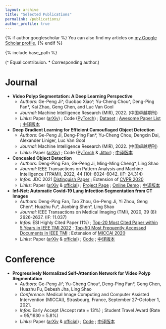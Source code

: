 ```yaml
---
layout: archive
title: "Selected Publications"
permalink: /publications/
author_profile: true
---
```


{% if author.googlescholar %}
  You can also find my articles on <u><a href="{{author.googlescholar}}">my Google Scholar profile</a>.</u>
{% endif %}

{% include base_path %}

(^ Equal contribuion. * Corresponding author.)

Journal
======
- **Video Polyp Segmentation: A Deep Learning Perspective**
  - *Authors:* Ge-Peng Ji^, Guobao Xiao^, Yu-Cheng Chou^, Deng-Ping Fan*, Kai Zhao, Geng Chen, and Luc Van Gool
  - *Journal:* Machine Intelligence Research (MIR), 2022. (中国卓越期刊)
  - *Links:* Paper ([arXiv](https://arxiv.org/abs/2203.14291v3)) ; Code ([PyTorch](https://github.com/GewelsJI/VPS)) ; [Dataset](https://github.com/GewelsJI/VPS/blob/main/docs/DATA_PREPARATION.md) ; [Awesome Paper List](https://github.com/GewelsJI/VPS/blob/main/docs/AWESOME_VPS.) ; [中译版本](https://dengpingfan.github.io/papers/[2022][MIR]VPS_Chinese.pdf)
- **Deep Gradient Learning for Efficient Camouflaged Object Detection**
  - *Authors:* Ge-Peng Ji, Deng-Ping Fan*, Yu-Cheng Chou, Dengxin Dai, Alexander Liniger, Luc Van Gool
  - *Journal:* Machine Intelligence Research (MIR), 2022. (中国卓越期刊)
  - *Links:* Paper ([arXiv](https://arxiv.org/abs/2205.12853v2)) ; Code ([PyTorch](https://github.com/GewelsJI/DGNet) & [Jittor](https://github.com/GewelsJI/DGNet/tree/main/jittor_lib)) ; [中译版本](https://dengpingfan.github.io/papers/[2022][MIR]DGNet_Chinese.pdf)
- **Concealed Object Detection**
  - *Authors:* Deng-Ping Fan, Ge-Peng Ji, Ming-Ming Cheng*, Ling Shao
  - *Journal:* IEEE Transactions on Pattern Analysis and Machine Intelligence (TPAMI), 2022, 44 (10): 6024-6042. (IF: 24.314)
  - *Infos:* JDC 2021 [Distinguish Paper](https://dengpingfan.github.io/papers/SINet-V2-Award.pdf) ; Extension of [CVPR 2020](https://openaccess.thecvf.com/content_CVPR_2020/html/Fan_Camouflaged_Object_Detection_CVPR_2020_paper.html)
  - *Links:* Paper ([arXiv](https://arxiv.org/abs/2102.10274v2) & [official](https://ieeexplore.ieee.org/document/9444794)) ; [Project Page](https://dengpingfan.github.io/pages/COD.html) ; [Online Demo](http://mmcheng.net/cod/) ; [中译版本](https://dengpingfan.github.io/papers/[2021][PAMI]SINetV2_Chinese.pdf) 
- **Inf-Net: Automatic Covid-19 Lung Infection Segmentation from CT Images**
  - *Authors:* Deng-Ping Fan, Tao Zhou, Ge-Peng Ji, Yi Zhou, Geng Chen*, Huazhu Fu*, Jianbing Shen*, Ling Shao
  - *Journal:* IEEE Transactions on Medical Imaging (TMI), 2020, 39 (8): 2626-2637. (IF: 11.037)
  - *Infos:* ESI Highly Cited Paper (1%) ; [Top-20 Most Cited Paper within 5 Years in IEEE TMI 2022](https://scholar.google.com/citations?hl=en&view_op=list_hcore&venue=wqLkMlos2DIJ.2022) ; [Top-50 Most Frequently Accessed Documents in IEEE TMI](https://ieeexplore.ieee.org/xpl/topAccessedArticles.jsp?punumber=42) ; Extension of [MICCAI 2020](https://link.springer.com/chapter/10.1007/978-3-030-59725-2_26)
  - *Links:* Paper ([arXiv](https://arxiv.org/abs/2004.14133v4) & [official](https://ieeexplore.ieee.org/document/9098956)) ; [Code](https://github.com/DengPingFan/Inf-Net) ; [中译版本](https://dengpingfan.github.io/papers/[2020][TMI]InfNet_Chinese.pdf)

Conference
======

- **Progressively Normalized Self-Attention Network for Video Polyp Segmentation**
  - *Authors:* Ge-Peng Ji^, Yu-Cheng Chou^, Deng-Ping Fan*, Geng Chen, Huazhu Fu, Debesh Jha, Ling Shao
  - *Conference:* Medical Image Computing and Computer Assisted Intervention (MICCAI), Strasbourg, France, September 27-October 1, 2021.
  - *Infos:* Early Accept (Accept rate = 13%) ; Student Travel Award (Rate = 95/1630 = 5.8%)
  - *Links:* Paper ([arXiv](https://arxiv.org/abs/2105.08468v2) & [official](https://link.springer.com/chapter/10.1007/978-3-030-87193-2_14)) ; [Code](https://github.com/GewelsJI/PNS-Net) ; [中译版本](https://dengpingfan.github.io/papers/[2021][MICCAI]PNSNet_Chinese.pdf)
